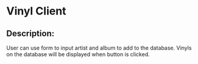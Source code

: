 # Vinyl Client

## Description:

User can use form to input artist and album to add to the database. 
Vinyls on the database will be displayed when button is clicked.